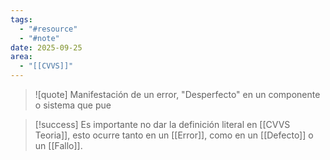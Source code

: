 ```yaml
---
tags:
  - "#resource"
  - "#note"
date: 2025-09-25
area:
  - "[[CVVS]]"
---
```

> ![quote]
> Manifestación de un error, "Desperfecto" en un componente o sistema que pue

> [!success]
>  Es importante no dar la definición literal en [[CVVS Teoria]], esto ocurre tanto en un [[Error]], como en un [[Defecto]] o un [[Fallo]].